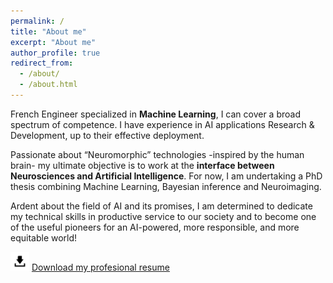 ```yaml
---
permalink: /
title: "About me"
excerpt: "About me"
author_profile: true
redirect_from: 
  - /about/
  - /about.html
---
```


French Engineer specialized in **Machine Learning**, I can cover a broad spectrum of competence. I have experience in AI applications Research & Development, up to their effective deployment.

Passionate about “Neuromorphic” technologies -inspired by the human brain- my ultimate objective is to work at the **interface between Neurosciences and Artificial Intelligence**. For now, I am undertaking a PhD thesis combining Machine Learning, Bayesian inference and Neuroimaging.

Ardent about the field of AI and its promises, I am determined to dedicate my technical skills in productive service to our society and to become one of the useful pioneers for an AI-powered, more responsible, and more equitable world!

<img src="/images/download_logo.png" alt="download_logo" width="30"/> [Download my profesional resume](/files/Resume_ROUILLARD_Louis.pdf)
